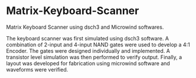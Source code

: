 # Matrix-Keyboard-Scanner
Matrix Keyboard Scanner using dsch3 and Microwind softwares.

The keyboard scanner was first simulated using dsch3 software.
A combination of 2-input and 4-input NAND gates were used to develop a 4:1 Encoder.
The gates were designed individually and implemented.
A transistor level simulation was then performed to verify output.
Finally, a layout was developed for fabrication using microwind software and waveforms were verified.
